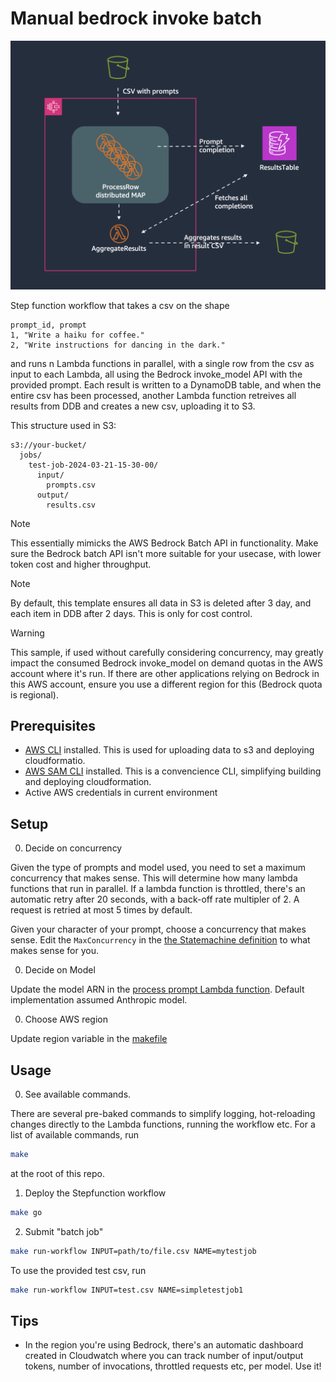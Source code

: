# Manual bedrock invoke batch

![Solution overview](assets/architecture.png)

Step function workflow that takes a csv on the shape

```csv
prompt_id, prompt
1, "Write a haiku for coffee."
2, "Write instructions for dancing in the dark."
```

and runs n Lambda functions in parallel, with a single row from the csv as input to each Lambda, all using the Bedrock invoke_model API with the provided prompt. Each result is written to a DynamoDB table, and when the entire csv has been processed, another Lambda function retreives all results from DDB and creates a new csv, uploading it to S3.

This structure used in S3:

```
s3://your-bucket/
  jobs/
    test-job-2024-03-21-15-30-00/
      input/
        prompts.csv
      output/
        results.csv
```

> [!NOTE]  
> This essentially mimicks the AWS Bedrock Batch API in functionality. Make sure the Bedrock batch API isn't more suitable for your usecase, with lower token cost and higher throughput.

> [!NOTE]  
> By default, this template ensures all data in S3 is deleted after 3 day, and each item in DDB after 2 days. This is only for cost control.

> [!WARNING]  
> This sample, if used without carefully considering concurrency, may greatly impact the consumed Bedrock invoke_model on demand quotas in the AWS account where it's run. If there are other applications relying on Bedrock in this AWS account, ensure you use a different region for this (Bedrock quota is regional).

## Prerequisites

- [AWS CLI](https://docs.aws.amazon.com/cli/latest/userguide/getting-started-install.html) installed. This is used for uploading data to s3 and deploying cloudformatio.
- [AWS SAM CLI](https://docs.aws.amazon.com/serverless-application-model/latest/developerguide/install-sam-cli.html) installed. This is a convencience CLI, simplifying building and deploying cloudformation.
- Active AWS credentials in current environment

## Setup

0. Decide on concurrency

Given the type of prompts and model used, you need to set a maximum concurrency that makes sense. This will determine how many lambda functions that run in parallel. If a lambda function is throttled, there's an automatic retry after 20 seconds, with a back-off rate multipler of 2. A request is retried at most 5 times by default.

Given your character of your prompt, choose a concurrency that makes sense. Edit the `MaxConcurrency` in the [the Statemachine definition](statemachine/definition.asl.yaml) to what makes sense for you.

0. Decide on Model

Update the model ARN in the [process prompt Lambda function](process_prompt/app.py). Default implementation assumed Anthropic model.

0. Choose AWS region

Update region variable in the [makefile](./makefile)

## Usage

0. See available commands.

There are several pre-baked commands to simplify logging, hot-reloading changes directly to the Lambda functions, running the workflow etc. For a list of available commands, run

```bash
make
```

at the root of this repo.

1. Deploy the Stepfunction workflow

```bash
make go
```

2. Submit "batch job"

```bash
make run-workflow INPUT=path/to/file.csv NAME=mytestjob
```

To use the provided test csv, run

```bash
make run-workflow INPUT=test.csv NAME=simpletestjob1
```

## Tips

- In the region you're using Bedrock, there's an automatic dashboard created in Cloudwatch where you can track number of input/output tokens, number of invocations, throttled requests etc, per model. Use it!
